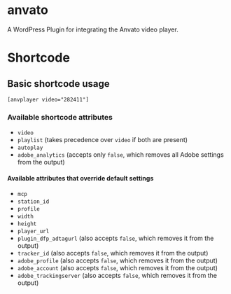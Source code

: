 anvato
======

A WordPress Plugin for integrating the Anvato video player.

# Shortcode

## Basic shortcode usage

`[anvplayer video="282411"]`

### Available shortcode attributes

* `video`
* `playlist` (takes precedence over `video` if both are present)
* `autoplay`
* `adobe_analytics` (accepts only `false`, which removes all Adobe settings from the output)

#### Available attributes that override default settings

* `mcp`
* `station_id`
* `profile`
* `width`
* `height`
* `player_url`
* `plugin_dfp_adtagurl` (also accepts `false`, which removes it from the output)
* `tracker_id` (also accepts `false`, which removes it from the output)
* `adobe_profile` (also accepts `false`, which removes it from the output)
* `adobe_account` (also accepts `false`, which removes it from the output)
* `adobe_trackingserver` (also accepts `false`, which removes it from the output)
